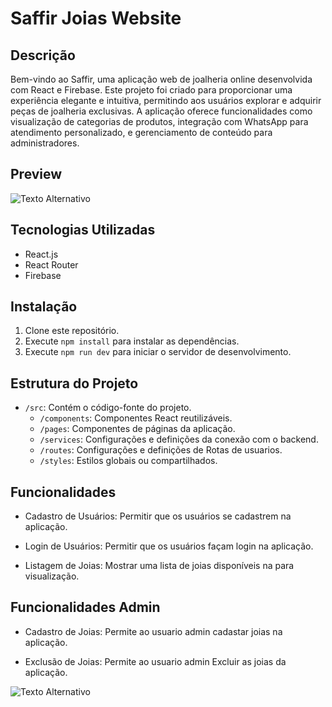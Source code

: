# Saffir Joias Website


## Descrição
Bem-vindo ao Saffir, uma aplicação web de joalheria online desenvolvida com React e Firebase. 
Este projeto foi criado para proporcionar uma experiência elegante e intuitiva, permitindo aos usuários explorar e adquirir peças de joalheria exclusivas. 
A aplicação oferece funcionalidades como visualização de categorias de produtos, integração com WhatsApp para atendimento personalizado, 
e gerenciamento de conteúdo para administradores.

## Preview

<img src="https://i.imgur.com/cgLK56y.png" alt="Texto Alternativo">







## Tecnologias Utilizadas
- React.js
- React Router
- Firebase


## Instalação
1. Clone este repositório.
2. Execute `npm install` para instalar as dependências.
3. Execute `npm run dev` para iniciar o servidor de desenvolvimento.

## Estrutura do Projeto
- `/src`: Contém o código-fonte do projeto.
  - `/components`: Componentes React reutilizáveis.
  - `/pages`: Componentes de páginas da aplicação.
  - `/services`: Configurações e definições da conexão com o backend.
  -  `/routes`: Configurações e definições de Rotas de usuarios.
  - `/styles`: Estilos globais ou compartilhados.

## Funcionalidades
- Cadastro de Usuários: Permitir que os usuários se cadastrem na aplicação.

- Login de Usuários: Permitir que os usuários façam login na aplicação.

- Listagem de Joias: Mostrar uma lista de joias disponíveis na para visualização.



## Funcionalidades Admin 
- Cadastro de Joias: Permite ao usuario admin cadastar joias na aplicação.



- Exclusão de Joias: Permite ao usuario admin Excluir as joias da aplicação.

<img src="https://i.imgur.com/AAAnlfA.png" alt="Texto Alternativo">


